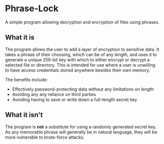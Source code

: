 # Phrase-Lock

A simple program allowing decryption and encryption of files using phrases.

## What it is

The program allows the user to add a layer of encryption to sensitive data. It takes a phrase of their choosing, which can be of any length, and uses it to generate a unique 256-bit key with which to either encrypt or decrypt a selected file or directory. This is intended for use where a user is unwilling to have access credentials stored anywhere besides their own memory.

The benefits include:
* Effectively password-protecting data without any limitations on length
* Avoiding any any reliance on third parties
* Avoiding having to save or write down a full-length secret key

## What it isn't

The program is **not** a substitute for using a randomly generated secret key. As any memorable phrase will generally be in natural language, they will be more vulnerable to brute-force attacks.